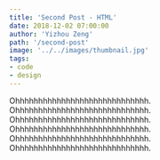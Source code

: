 ```yaml
---
title: 'Second Post - HTML'
date: 2018-12-02 07:00:00
author: 'Yizhou Zeng'
path: '/second-post'
image: '../../images/thumbnail.jpg'
tags:
- code
- design
---
```


Ohhhhhhhhhhhhhhhhhhhhhhhhhhhhh. Ohhhhhhhhhhhhhhhhhhhhhhhhhhhhh. Ohhhhhhhhhhhhhhhhhhhhhhhhhhhhh. Ohhhhhhhhhhhhhhhhhhhhhhhhhhhhh. Ohhhhhhhhhhhhhhhhhhhhhhhhhhhhh. Ohhhhhhhhhhhhhhhhhhhhhhhhhhhhh.